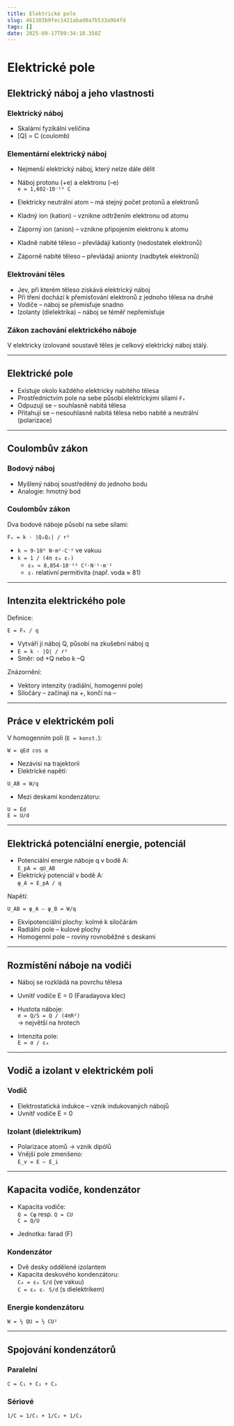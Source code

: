 ```yaml
---
title: Elektrické pole
slug: 461103b9fec1421abad0a7b533a9b4fd
tags: []
date: 2025-09-17T09:34:18.350Z
---
```


# Elektrické pole

## Elektrický náboj a jeho vlastnosti

### Elektrický náboj

- Skalární fyzikální veličina
- \[Q] = C (coulomb)

### Elementární elektrický náboj

- Nejmenší elektrický náboj, který nelze dále dělit

- Náboj protonu (+e) a elektronu (–e)\
  `e = 1,602·10⁻¹⁹ C`

- Elektricky neutrální atom – má stejný počet protonů a elektronů

- Kladný ion (kation) – vznikne odtržením elektronu od atomu

- Záporný ion (anion) – vznikne připojením elektronu k atomu

- Kladně nabité těleso – převládají kationty (nedostatek elektronů)

- Záporně nabité těleso – převládají anionty (nadbytek elektronů)

### Elektrování těles

- Jev, při kterém těleso získává elektrický náboj
- Při tření dochází k přemisťování elektronů z jednoho tělesa na druhé
- Vodiče – náboj se přemisťuje snadno
- Izolanty (dielektrika) – náboj se téměř nepřemisťuje

### Zákon zachování elektrického náboje

V elektricky izolované soustavě těles je celkový elektrický náboj stálý.

***

## Elektrické pole

- Existuje okolo každého elektricky nabitého tělesa
- Prostřednictvím pole na sebe působí elektrickými silami `Fₑ`
- Odpuzují se – souhlasně nabitá tělesa
- Přitahují se – nesouhlasně nabitá tělesa nebo nabité a neutrální (polarizace)

***

## Coulombův zákon

### Bodový náboj

- Myšlený náboj soustředěný do jednoho bodu
- Analogie: hmotný bod

### Coulombův zákon

Dva bodové náboje působí na sebe silami:

```
Fₑ = k · |Q₁Q₂| / r²
```

- `k ≈ 9·10⁹ N·m²·C⁻²` ve vakuu
- `k = 1 / (4π ε₀ εᵣ)`
  - `ε₀ ≈ 8,854·10⁻¹² C²·N⁻¹·m⁻²`
  - `εᵣ` relativní permitivita (např. voda ≈ 81)

***

## Intenzita elektrického pole

Definice:

```
E = Fₑ / q
```

- Vytváří ji náboj Q, působí na zkušební náboj q
- `E = k · |Q| / r²`
- Směr: od +Q nebo k –Q

Znázornění:

- Vektory intenzity (radiální, homogenní pole)
- Siločáry – začínají na +, končí na –

***

## Práce v elektrickém poli

V homogenním poli (`E = konst.`):

```
W = qEd cos α
```

- Nezávisí na trajektorii
- Elektrické napětí:

```
U_AB = W/q
```

- Mezi deskami kondenzátoru:

```
U = Ed
E = U/d
```

***

## Elektrická potenciální energie, potenciál

- Potenciální energie náboje q v bodě A:\
  `E_pA = qU_AB`
- Elektrický potenciál v bodě A:\
  `φ_A = E_pA / q`

Napětí:

```
U_AB = φ_A – φ_B = W/q
```

- Ekvipotenciální plochy: kolmé k siločárám
- Radiální pole – kulové plochy
- Homogenní pole – roviny rovnoběžné s deskami

***

## Rozmístění náboje na vodiči

- Náboj se rozkládá na povrchu tělesa

- Uvnitř vodiče E = 0 (Faradayova klec)

- Hustota náboje:\
  `σ = Q/S = Q / (4πR²)`\
  → největší na hrotech

- Intenzita pole:\
  `E = σ / ε₀`

***

## Vodič a izolant v elektrickém poli

### Vodič

- Elektrostatická indukce – vznik indukovaných nábojů
- Uvnitř vodiče E = 0

### Izolant (dielektrikum)

- Polarizace atomů → vznik dipólů
- Vnější pole zmenšeno:\
  `E_v = E – E_i`

***

## Kapacita vodiče, kondenzátor

- Kapacita vodiče:\
  `Q = Cφ` resp. `Q = CU`\
  `C = Q/U`

- Jednotka: farad (F)

### Kondenzátor

- Dvě desky oddělené izolantem
- Kapacita deskového kondenzátoru:\
  `C₀ = ε₀ S/d` (ve vakuu)\
  `C = ε₀ εᵣ S/d` (s dielektrikem)

### Energie kondenzátoru

```
W = ½ QU = ½ CU²
```

***

## Spojování kondenzátorů

### Paralelní

```
C = C₁ + C₂ + C₃
```

### Sériové

```
1/C = 1/C₁ + 1/C₂ + 1/C₃
```
